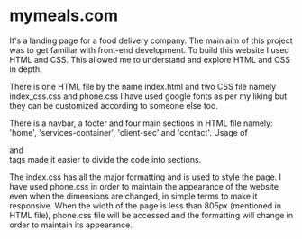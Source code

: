 # mymeals.com

It's a landing page for a food delivery company. The main aim of this project was to get familiar with front-end development. To build this website I used HTML and CSS. This allowed me to understand and explore HTML and CSS in depth.

There is one HTML file by the name index.html and two CSS file namely index_css.css and phone.css
I have used google fonts as per my liking but they can be customized according to someone else too.

There is a navbar, a footer and four main sections in HTML file namely: 'home', 'services-container', 'client-sec' and 'contact'. Usage of <section></section> and <div></div> tags made it easier to divide the code into sections.

The index.css has all the major formatting and is used to style the page. I have used phone.css in order to maintain the appearance of the website even when the dimensions are changed, in simple terms to make it responsive. When the width of the page is less than 805px (mentioned in HTML file), phone.css file will be accessed and the formatting will change in order to maintain its appearance.
